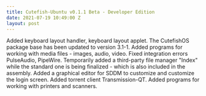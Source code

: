 ```yaml
---
title: Cutefish-Ubuntu v0.1.1 Beta - Developer Edition
date: 2021-07-19 10:49:00 Z
layout: post
---
```


Added keyboard layout handler, keyboard layout applet. The CutefishOS package base has been updated to version 3.1-1. Added programs for working with media files - images, audio, video. Fixed integration errors PulseAudio, PipeWire. Temporarily added a third-party file manager "Index" while the standard one is being finalized - which is also included in the assembly. Added a graphical editor for SDDM to customize and customize the login screen. Added torrent client Transmission-QT. Added programs for working with printers and scanners.